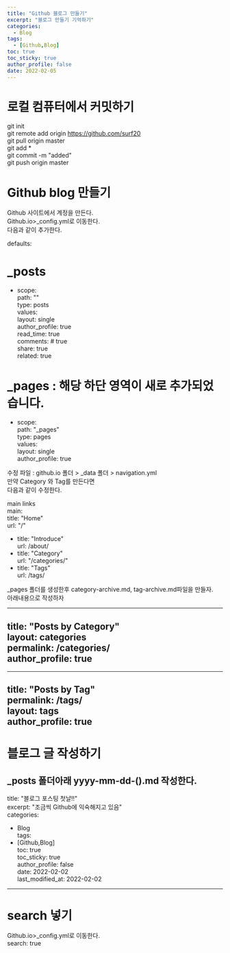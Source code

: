 ```yaml
---
title: "Github 블로그 만들기"
excerpt: "블로그 만들기 기억하기"
categories: 
  - Blog
tags: 
  - [Github,Blog]
toc: true
toc_sticky: true
author_profile: false
date: 2022-02-05
---
```


# 로컬 컴퓨터에서 커밋하기  
git init  
git remote add origin https://github.com/surf20  
git pull origin master  
git add *  
git commit -m "added"  
git push origin master  

# Github blog 만들기  
Github 사이트에서 계정을 만든다.  
Github.io>_config.yml로 이동한다.  
다음과 같이 추가한다.  

defaults:  
  # _posts  
  - scope:  
      path: ""  
      type: posts  
    values:  
      layout: single  
      author_profile: true  
      read_time: true  
      comments: # true  
      share: true  
      related: true  
  
  # _pages                        : 해당 하단 영역이 새로 추가되었습니다.  
  - scope:  
      path: "_pages"  
      type: pages  
    values:  
      layout: single  
      author_profile: true  

수정 파일 : github.io 폴더 > _data 폴더 > navigation.yml  
만약 Category 와 Tag를 만든다면  
다음과 같이 수정한다.  

main links  
main:  
   title: "Home"  
   url: "/"  
  - title: "Introduce"  
    url: /about/  
  - title: "Category"  
    url: "/categories/"  
  - title: "Tags"  
    url: /tags/  
 
 _pages 폴더를 생성한후 category-archive.md, tag-archive.md파일을 만들자.  
 아래내용으로 작성하자  

---  
title: "Posts by Category"  
layout: categories  
permalink: /categories/  
author_profile: true  
---  

---  
title: "Posts by Tag"  
permalink: /tags/  
layout: tags  
author_profile: true  
---  

# 블로그 글 작성하기  
_posts 폴더아래 yyyy-mm-dd-().md 작성한다.  
---  
title: "블로그 포스팅 첫날!!"  
excerpt: "조금씩 Github에 익숙해지고 있음"  
categories:   
  - Blog  
tags:   
  - [Github,Blog]  
toc: true  
toc_sticky: true  
author_profile: false  
date: 2022-02-02  
last_modified_at: 2022-02-02  
---  
# search 넣기  
Github.io>_config.yml로 이동한다.  
search: true  

